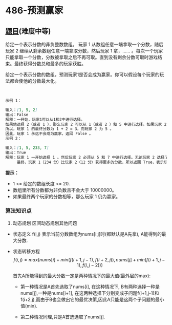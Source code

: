 # 486-预测赢家

## [题目](https://leetcode-cn.com/problems/predict-the-winner/)(难度中等)

给定一个表示分数的非负整数数组。 玩家 1 从数组任意一端拿取一个分数，随后玩家 2 继续从剩余数组任意一端拿取分数，然后玩家 1 拿，…… 。每次一个玩家只能拿取一个分数，分数被拿取之后不再可取。直到没有剩余分数可取时游戏结束。最终获得分数总和最多的玩家获胜。

给定一个表示分数的数组，预测玩家1是否会成为赢家。你可以假设每个玩家的玩法都会使他的分数最大化。

 
~~~markdown
示例 1：

输入：[1, 5, 2]
输出：False
解释：一开始，玩家1可以从1和2中进行选择。
如果他选择 2（或者 1 ），那么玩家 2 可以从 1（或者 2 ）和 5 中进行选择。如果玩家 2 选择了 5 ，那么玩家 1 则只剩下 1（或者 2 ）可选。
所以，玩家 1 的最终分数为 1 + 2 = 3，而玩家 2 为 5 。
因此，玩家 1 永远不会成为赢家，返回 False 。
示例 2：

输入：[1, 5, 233, 7]
输出：True
解释：玩家 1 一开始选择 1 。然后玩家 2 必须从 5 和 7 中进行选择。无论玩家 2 选择了哪个，玩家 1 都可以选择 233 。
     最终，玩家 1（234 分）比玩家 2（12 分）获得更多的分数，所以返回 True，表示玩家 1 可以成为赢家。
~~~

**提示：**
- 1 <= 给定的数组长度 <= 20.
- 数组里所有分数都为非负数且不会大于 10000000。
- 如果最终两个玩家的分数相等，那么玩家 1 仍为赢家。

### 算法知识点
1. 动态规划 区间动态规划其他问题

- 状态定义
f(i,j) 表示当前分数数组为nums[i:j]时(都默认是A先拿), A能得到的最大分数.

- 状态转移方程
    $$
    f(i,j) = max(nums[i] + min(f(i+1,j-1), f(i+2,j)), nums[j] + min(f(i+1,j-1),f(i,j-2)))
    $$

    首先A所能得到的最大分数一定是两种情况下的最大值(最外层的max):
    - 第一种情况是A首先选取了nums[i], 在这种情况下, B有两种选择一种是nums[j],一种是nums[i+1], 在这两种选择下分别变成子问题f(i+1,j-1)和f(i+2,j),而由于B也会做出它的最优决策,因此A只能是这两个子问题的最小值(min).

    - 第二种情况同理,只是A首选选取了nums[j].